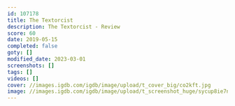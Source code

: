 ```yaml
---
id: 107178
title: The Textorcist
description: The Textorcist - Review
score: 60
date: 2019-05-15
completed: false
goty: []
modified_date: 2023-03-01
screenshots: []
tags: []
videos: []
cover: //images.igdb.com/igdb/image/upload/t_cover_big/co2kft.jpg
image: //images.igdb.com/igdb/image/upload/t_screenshot_huge/sycup8ie7nqrdzrdhpzd.jpg
---
```

